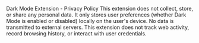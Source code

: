 Dark Mode Extension - Privacy Policy This extension does not collect, store, or share any personal data. It only stores user preferences (whether Dark Mode is enabled or disabled) locally on the user's device. No data is transmitted to external servers. This extension does not track web activity, record browsing history, or interact with user credentials.
